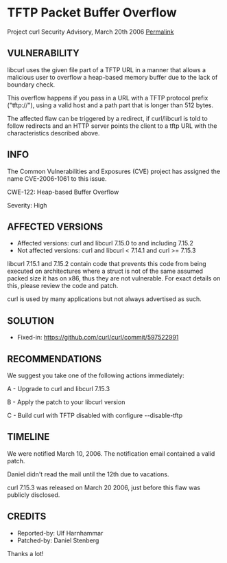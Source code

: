 TFTP Packet Buffer Overflow
===========================

Project curl Security Advisory, March 20th 2006
[Permalink](https://curl.se/docs/CVE-2006-1061.html)

VULNERABILITY
-------------

libcurl uses the given file part of a TFTP URL in a manner that allows a
malicious user to overflow a heap-based memory buffer due to the lack of
boundary check.

This overflow happens if you pass in a URL with a TFTP protocol prefix
("tftp://"), using a valid host and a path part that is longer than 512 bytes.

The affected flaw can be triggered by a redirect, if curl/libcurl is told to
follow redirects and an HTTP server points the client to a tftp URL with the
characteristics described above.

INFO
----

The Common Vulnerabilities and Exposures (CVE) project has assigned the name
CVE-2006-1061 to this issue.

CWE-122: Heap-based Buffer Overflow

Severity: High

AFFECTED VERSIONS
-----------------

- Affected versions: curl and libcurl 7.15.0 to and including 7.15.2
- Not affected versions: curl and libcurl < 7.14.1 and curl >= 7.15.3

libcurl 7.15.1 and 7.15.2 contain code that prevents this code from being
executed on architectures where a struct is not of the same assumed packed size
it has on x86, thus they are not vulnerable. For exact details on this, please
review the code and patch.

curl is used by many applications but not always advertised as such.

SOLUTION
------------

- Fixed-in: https://github.com/curl/curl/commit/597522991

RECOMMENDATIONS
---------------

We suggest you take one of the following actions immediately:

 A - Upgrade to curl and libcurl 7.15.3

 B - Apply the patch to your libcurl version

 C - Build curl with TFTP disabled with configure --disable-tftp

TIMELINE
---------

We were notified March 10, 2006. The notification email contained a valid
patch.

Daniel didn't read the mail until the 12th due to vacations.

curl 7.15.3 was released on March 20 2006, just before this flaw was
publicly disclosed.

CREDITS
-------

- Reported-by: Ulf Harnhammar
- Patched-by: Daniel Stenberg

Thanks a lot!
